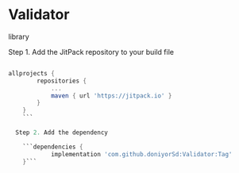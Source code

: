 # Validator
library

Step 1. Add the JitPack repository to your build file

```gradle

allprojects {
		repositories {
			...
			maven { url 'https://jitpack.io' }
		}
	}
	```
  
  Step 2. Add the dependency

    ```dependencies {
	        implementation 'com.github.doniyorSd:Validator:Tag'
	}```
